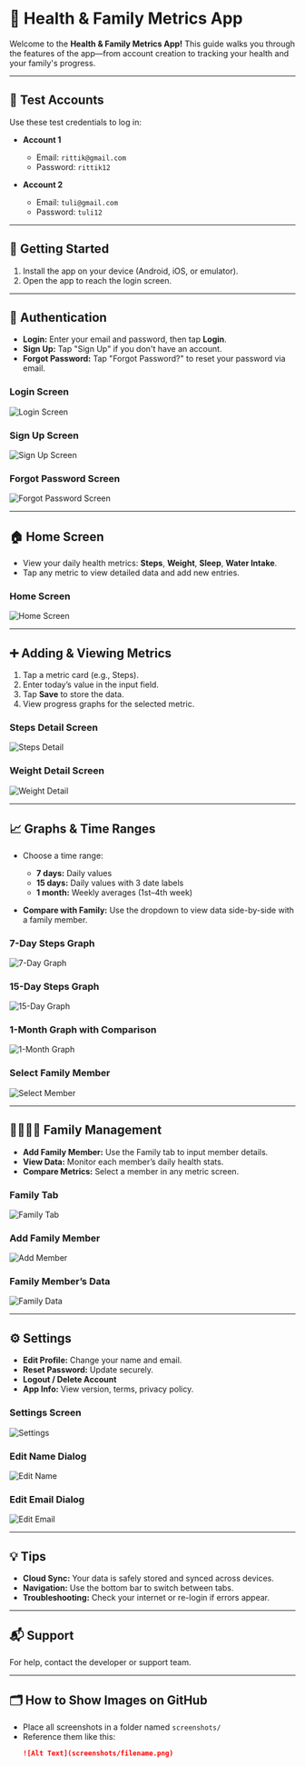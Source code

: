 # 💪 Health & Family Metrics App

Welcome to the **Health & Family Metrics App!** This guide walks you through the features of the app—from account creation to tracking your health and your family's progress.

---

## 🚀 Test Accounts

Use these test credentials to log in:

- **Account 1**
  - Email: `rittik@gmail.com`
  - Password: `rittik12`

- **Account 2**
  - Email: `tuli@gmail.com`
  - Password: `tuli12`

---

## 📱 Getting Started

1. Install the app on your device (Android, iOS, or emulator).
2. Open the app to reach the login screen.

---

## 🔐 Authentication

- **Login:** Enter your email and password, then tap **Login**.
- **Sign Up:** Tap "Sign Up" if you don't have an account.
- **Forgot Password:** Tap "Forgot Password?" to reset your password via email.

### Login Screen  
![Login Screen](screenshots/img.png)

### Sign Up Screen  
![Sign Up Screen](screenshots/img_1.png)

### Forgot Password Screen  
![Forgot Password Screen](screenshots/img_2.png)

---

## 🏠 Home Screen

- View your daily health metrics: **Steps**, **Weight**, **Sleep**, **Water Intake**.
- Tap any metric to view detailed data and add new entries.

### Home Screen  
![Home Screen](screenshots/img_3.png)

---

## ➕ Adding & Viewing Metrics

1. Tap a metric card (e.g., Steps).
2. Enter today’s value in the input field.
3. Tap **Save** to store the data.
4. View progress graphs for the selected metric.

### Steps Detail Screen  
![Steps Detail](screenshots/img_6.png)

### Weight Detail Screen  
![Weight Detail](screenshots/img_7.png)

---

## 📈 Graphs & Time Ranges

- Choose a time range:
  - **7 days:** Daily values  
  - **15 days:** Daily values with 3 date labels  
  - **1 month:** Weekly averages (1st–4th week)

- **Compare with Family:** Use the dropdown to view data side-by-side with a family member.

### 7-Day Steps Graph  
![7-Day Graph](screenshots/img_9.png)

### 15-Day Steps Graph  
![15-Day Graph](screenshots/img_8.png)

### 1-Month Graph with Comparison  
![1-Month Graph](screenshots/img_10.png)

### Select Family Member  
![Select Member](screenshots/img_11.png)

---

## 👨‍👩‍👧‍👦 Family Management

- **Add Family Member:** Use the Family tab to input member details.
- **View Data:** Monitor each member’s daily health stats.
- **Compare Metrics:** Select a member in any metric screen.

### Family Tab  
![Family Tab](screenshots/img_14.png)

### Add Family Member  
![Add Member](screenshots/img_13.png)

### Family Member’s Data  
![Family Data](screenshots/img_15.png)

---

## ⚙️ Settings

- **Edit Profile:** Change your name and email.
- **Reset Password:** Update securely.
- **Logout / Delete Account**
- **App Info:** View version, terms, privacy policy.

### Settings Screen  
![Settings](screenshots/img_16.png)

### Edit Name Dialog  
![Edit Name](screenshots/img_17.png)

### Edit Email Dialog  
![Edit Email](screenshots/img_18.png)

---

## 💡 Tips

- **Cloud Sync:** Your data is safely stored and synced across devices.
- **Navigation:** Use the bottom bar to switch between tabs.
- **Troubleshooting:** Check your internet or re-login if errors appear.

---

## 📬 Support

For help, contact the developer or support team.

---

## 🗂 How to Show Images on GitHub

- Place all screenshots in a folder named `screenshots/`
- Reference them like this:
  ```md
  ![Alt Text](screenshots/filename.png)
